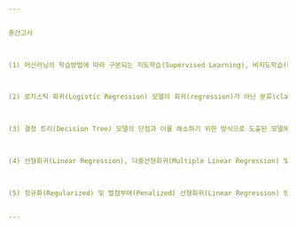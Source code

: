 ```yaml
---


중간고사

 

(1) 머신러닝의 학습방법에 따라 구분되는 지도학습(Supervised Learning), 비지도학습(Unsupervised Learning) 및 강화학습 (Reinforcement Learning)의 차이에 대해 설명하시오.

 

(2) 로지스틱 회귀(Logistic Regression) 모델이 회귀(regression)가 아닌 분류(classification) 모델로 구분되는 이유를 설명하시오.

 

(3) 결정 트리(Decision Tree) 모델의 단점과 이를 해소하기 위한 방식으로 도출된 모델에 대해 설명하시오.

 

(4) 선형회귀(Linear Regression), 다중선형회귀(Multiple Linear Regression) 및 다항선형회귀(Polynomial Linear Regression)의 차이점을 설명하시오.

 

(5) 정규화(Regularized) 및 벌점부여(Penalized) 선형회귀(Linear Regression) 방식의 대표적인 모델 3가지에 대해 설명하시오.


---
```

